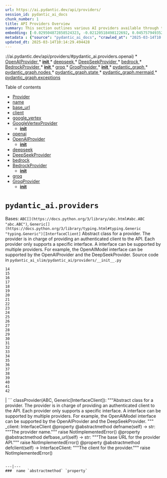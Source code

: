 ```yaml
---
url: https://ai.pydantic.dev/api/providers/
session_id: pydantic_ai_docs
chunk_number: 1
title: API Providers Overview
summary: This section outlines various AI providers available through the Pydantic API, including OpenAIProvider, DeepSeekProvider, and BedrockProvider, with specific links to their respective initializations and functionalities.
embedding: [-0.029504872858524323, -0.02120518498122692, 0.045757949352264404, -0.01453311275690794, 0.024333439767360687, -0.006608583498746157, -0.007053003646433353, -0.00029507759609259665, 0.017649823799729347, -0.025095302611589432, 0.032737020403146744, -0.06658220291137695, 0.023894792422652245, -0.04986739158630371, -0.008472839370369911, -0.015098737552762032, -0.029227832332253456, 0.023340709507465363, -0.011445258744060993, 0.037054240703582764, 0.04543473571538925, 0.009252017363905907, 0.03670794144272804, 0.024010226130485535, 0.008190026506781578, 0.003514958545565605, -0.0004776072455570102, -0.012074372731149197, -0.030289823189377785, -0.014256071299314499, 0.06570490449666977, -0.013909770175814629, 0.0023158900439739227, 0.0034341549035161734, 0.019577568396925926, -0.03206750378012657, -0.009742611087858677, 0.019739175215363503, 0.007318501360714436, 0.019496764987707138, 7.002682104939595e-05, -0.0680597573518753, -0.00040257530054077506, -0.023871704936027527, -0.058317143470048904, 0.03384518250823021, 0.008530556224286556, 0.031120946630835533, 0.03449161350727081, 0.013563469052314758, -0.019946957007050514, 0.03405296429991722, -0.003598647890612483, -0.023375339806079865, -0.015410409308969975, -0.02324836142361164, 0.01987769640982151, 0.008963433094322681, 0.007826410233974457, -0.024033311754465103, 0.02157457172870636, 0.024241093546152115, -0.017130373045802116, 0.019312070682644844, -0.026203466579318047, -0.005558136384934187, -0.01808847300708294, 0.020778080448508263, -0.0497288703918457, -0.024333439767360687, 0.04037873446941376, 0.042502716183662415, -0.061687808483839035, -0.01166458334773779, -0.030774643644690514, -0.014036746695637703, -0.007768692914396524, 0.12642307579517365, 0.02756558544933796, -0.04003243148326874, -0.04093281552195549, 0.0416485071182251, 0.008403578773140907, 0.006244967225939035, -0.01647239923477173, -0.008605588227510452, -0.07724828273057938, -0.01691104844212532, -0.00903269276022911, -0.010475615039467812, 0.005468674935400486, -0.06298066675662994, -0.04310297220945358, 0.04174085333943367, 0.039501436054706573, -0.006550866644829512, 0.008617131039500237, 0.005771688651293516, -0.013932856731116772, 0.0028569858986884356, 0.014914044179022312, -0.012928582727909088, -0.07161511480808258, 0.025303084403276443, 0.01987769640982151, -0.0021412966307252645, 0.018873421475291252, 0.013170993886888027, -0.010908491909503937, -0.0033735521137714386, -0.09059242904186249, 0.023513859137892723, 0.06381179392337799, 0.02324836142361164, -0.06528934091329575, -0.013136363588273525, 0.006493149790912867, 0.022105567157268524, -0.01812310330569744, 0.001432100310921669, -0.05185285210609436, -0.00904423650354147, 0.021412964910268784, 0.030174389481544495, 0.01417526789009571, -0.003079195972532034, 0.01745358668267727, -0.021447595208883286, -0.0799725204706192, -0.054946478456258774, -0.013251797296106815, -0.008980747312307358, -0.004297022242099047, -0.018965769559144974, -0.027750279754400253, -0.029735740274190903, -0.04640437662601471, 0.02837362140417099, -0.02275199629366398, -0.004539433401077986, -0.01523725874722004, -0.025995686650276184, 0.037146590650081635, 0.028165841475129128, 0.04444200173020363, 0.001037461101077497, -0.01751130446791649, -0.028627576306462288, -0.016010664403438568, 0.04917478933930397, 0.014683175832033157, 0.008415122516453266, -0.015306518413126469, -0.0039189765229821205, -0.021401422098279, 0.013794336467981339, 0.008265058510005474, 0.04848218709230423, 0.033083319664001465, -0.02800423465669155, -0.00231156125664711, 0.06796740740537643, -0.03070538491010666, -0.006735560949891806, -0.018019212409853935, 0.03183663636445999, -0.04852835834026337, -0.006845222786068916, -0.054807957261800766, -0.042710497975349426, -0.00535035552456975, -0.0027732965536415577, -0.0331294946372509, -0.0031657712534070015, 0.00028623969410546124, -0.04550399258732796, 0.013967487029731274, 0.022948235273361206, -0.03566903620958328, -0.04675067961215973, 0.04508843272924423, 0.03779301792383194, -0.04545782133936882, -0.02673446200788021, -0.025279996916651726, -0.009806099347770214, -0.020327888429164886, 0.015964491292834282, 0.035415083169937134, 0.03068229742348194, 0.033198755234479904, -0.002904602326452732, 0.015952948480844498, -0.010827688500285149, 0.007301186211407185, -0.014856327325105667, 0.01708419807255268, -0.06025642901659012, 0.03001278080046177, 0.0021412966307252645, -0.019727632403373718, -0.015479668974876404, 0.02687298320233822, -0.023467686027288437, 0.02451813407242298, -0.07078398764133453, 0.013563469052314758, -0.022047851234674454, 0.016530117020010948, -0.007843725383281708, 0.014267615042626858, -0.046219684183597565, -0.01785760559141636, 0.02220945805311203, -0.023375339806079865, -0.015560473315417767, -0.03765449672937393, 0.07013756036758423, -0.002100894693285227, 0.03105168603360653, 0.024448873475193977, 0.06233423948287964, -0.00915967021137476, -0.022001678124070168, 0.011347140185534954, -0.004170045256614685, -0.0029926206916570663, -0.052037544548511505, -0.007485880516469479, -0.015306518413126469, 0.017442043870687485, 0.03763141110539436, 0.006325771100819111, -0.022197915241122246, 0.019750718027353287, -0.03534582257270813, 0.004187360405921936, -0.01872335746884346, 0.05730132758617401, -0.021447595208883286, 0.0011680455645546317, 0.014279157854616642, -0.007249241229146719, 0.04042490944266319, 0.043680138885974884, -0.00822465680539608, -0.019681459292769432, -0.05231458693742752, -0.008138081058859825, 0.028743010014295578, 0.03968613222241402, -0.041925545781850815, 0.013332600705325603, 0.026088032871484756, -0.002302903914824128, -0.013390317559242249, 0.02070881985127926, -0.004559634253382683, -0.009990793652832508, -0.027496324852108955, -0.017984582111239433, 0.006706702522933483, -0.015410409308969975, -0.03596916422247887, 0.016403138637542725, -0.009569459594786167, -0.027727192267775536, 0.018988855183124542, -0.006850994657725096, 0.013413405045866966, 0.0214360523968935, 0.033660490065813065, 0.02030480094254017, -0.007301186211407185, -0.0031022827606648207, 0.015745166689157486, 0.03525347635149956, 0.010966208763420582, -0.03583064302802086, -0.018411686643958092, 0.0072954148054122925, 0.016899505630135536, 0.014383048750460148, 0.010914263315498829, 0.0024096800480037928, 0.02964339405298233, 0.0014667303767055273, 0.00023537667584605515, -0.06602811813354492, 0.01354038156569004, 0.012201350182294846, 0.03758523613214493, 0.028881531208753586, -0.05263780057430267, 0.022371064871549606, -0.04917478933930397, 0.05937913432717323, 0.004519232083112001, 0.03442235291004181, 0.03566903620958328, 0.0672748014330864, 0.029920434579253197, 0.003024364821612835, 0.00761285750195384, -0.033083319664001465, 0.018596380949020386, 0.028419796377420425, 0.016483943909406662, 0.01139331329613924, -0.03624620661139488, -0.021736180409789085, 0.010383267886936665, -0.016310792416334152, -0.016022207215428352, -0.03416839614510536, 0.002425552112981677, 0.01806538552045822, 0.013147907331585884, -0.03523038700222969, -0.011341368779540062, -0.0581786222755909, 0.02417183294892311, 0.010077368468046188, 0.009933076798915863, -0.034237656742334366, 0.025418518111109734, 0.006827907636761665, -0.021724635735154152, -0.028743010014295578, -0.029135484248399734, 0.056793417781591415, -0.04963652417063713, -0.02920474484562874, 0.028188927099108696, 0.006747104227542877, -0.009252017363905907, 0.021447595208883286, 0.027011502534151077, 0.014082920737564564, 0.0354381687939167, -0.03301405906677246, -0.029112398624420166, -0.019508307799696922, 0.004213332664221525, -0.038208577781915665, 0.029135484248399734, 0.032967887818813324, 0.06552021205425262, -0.0026232325471937656, 0.029389439150691032, 0.0024269951973110437, -0.0010627121664583683, 0.03620003163814545, 0.036800287663936615, -0.082281194627285, -0.0012690500589087605, 0.015075650997459888, -0.028812270611524582, -0.028558315709233284, 0.01866564154624939, -0.04520386457443237, 0.01748821698129177, -0.015387321822345257, 0.0034514698199927807, -0.025949513539671898, -0.016830245032906532, 0.0038526023272424936, 0.006879853084683418, 0.0006370501359924674, 0.0036101914010941982, 0.03954761102795601, -0.002904602326452732, 0.008859542198479176, -0.017291979864239693, 0.0039709219709038734, -0.0342145711183548, -0.023756271228194237, 0.009142355062067509, 0.010677624493837357, -0.01860792376101017, 0.015283431857824326, 0.027842625975608826, -0.015595102682709694, -0.021008947864174843, 0.012466847896575928, 0.006827907636761665, -0.011081642471253872, -0.024910608306527138, -0.04723550006747246, 0.03079773113131523, 0.045388560742139816, -0.016229989007115364, 0.009234702214598656, -0.039224397391080856, -0.03375283628702164, 0.003327378537505865, -0.013332600705325603, 0.004196017514914274, 0.05374596640467644, 0.0336374007165432, 0.020581841468811035, -0.02261347696185112, 0.01225906703621149, 0.03082081861793995, -0.03862414136528969, -0.005480218678712845, 0.06732098013162613, 0.02523382380604744, -0.0006907989736646414, 0.01699185185134411, 0.04243345558643341, -0.020154736936092377, 0.0003859816933982074, 0.03894735500216484, -0.023571576923131943, -0.012570737861096859, 0.0003996894520241767, -0.013297971338033676, 0.037862278521060944, -0.014290701597929, 0.012328327633440495, -0.07747914642095566, -0.0347917415201664, -0.0336374007165432, -0.00936167873442173, 0.047258589416742325, -0.013113277032971382, -0.03398370370268822, -0.006181478500366211, -0.044003356248140335, 0.06533551961183548, 0.03220602497458458, -0.005708200391381979, -0.062149543315172195, 0.014417678117752075, 0.008576729334890842, -0.05328423157334328, -0.01067185215651989, -0.019623741507530212, 0.007058775518089533, -0.014706263318657875, -0.04769723489880562, -0.04954417794942856, -0.011468345299363136, -0.009494427591562271, 0.005096401087939739, 0.0371004156768322, -0.04381866008043289, 0.0004494702734518796, -0.017765257507562637, -0.013632728718221188, 0.033660490065813065, -0.0033389220479875803, 0.023352252319455147, -0.014082920737564564, -0.024148745462298393, 0.05711663141846657, 0.037746842950582504, -0.029020050540566444, -0.036453984677791595, 0.03516112640500069, -0.02615729346871376, -0.05905592069029808, 0.03172120079398155, 0.018504034727811813, -0.020385604351758957, -0.008380492217838764, 0.005713971797376871, -0.018746444955468178, -0.045642513781785965, 0.028743010014295578, 0.0016680180560797453, -0.01096043735742569, -0.01702648214995861, -0.03897044435143471, -0.0324830636382103, -0.029458699747920036, 0.025164563208818436, 0.01771908439695835, 0.007387761492282152, -0.008068820461630821, -0.02290206030011177, -0.07526282221078873, 0.03788536414504051, -0.03315258026123047, 0.04441891610622406, 0.000818858330603689, 0.012536107562482357, 0.019912326708436012, -0.006371944211423397, 0.013805879279971123, 0.007999560795724392, 0.04058651626110077, -0.010008107870817184, 0.05185285210609436, 0.005673570092767477, -0.030890077352523804, 0.019381331279873848, -0.04545782133936882, -0.018019212409853935, 0.02373318374156952, -0.018619468435645103, -0.02895078994333744, 0.02074345014989376, 0.011820418760180473, -0.011502975597977638, -0.006406574510037899, 0.006787505932152271, -0.0342838317155838, 0.026111120358109474, -0.050282951444387436, -0.004149844404309988, -0.0005461460677906871, 0.0007697989931330085, 0.00523492181673646, -0.007024145219475031, 0.03338344767689705, -0.010654537007212639, -0.014671633020043373, 0.014983303844928741, 0.02989734709262848, -0.02286743000149727, -0.013378774747252464, -0.01621844619512558, 0.0072030676528811455, 0.01733815297484398, -0.04681994020938873, -0.007422391790896654, -0.0008246300276368856, 0.008513241074979305, 0.030866991728544235, -0.017730627208948135, 0.024841347709298134, 0.030035868287086487, -0.0382547527551651, 0.05208371952176094, 0.0382547527551651, -0.03984773904085159, -0.004568291828036308, -0.029574133455753326, -0.04755871370434761, 0.018076928332448006, -0.025256909430027008, -0.018734902143478394, 0.02497986890375614, 0.016657093539834023, 0.013817423023283482, 0.006314227357506752, 0.007283871062099934, 0.03266775980591774, 0.02511839009821415, 0.014613916166126728, 0.04852835834026337, -0.051344942301511765, 0.012720801867544651, 0.015849057585000992, -0.03292171284556389, 0.016380053013563156, 0.05730132758617401, 0.011150903068482876, -0.02708076313138008, -0.04252580180764198, 0.05896357074379921, 0.02846596948802471, -0.004043067805469036, 0.028512142598628998, 0.022417239844799042, -0.015849057585000992, -0.03409913554787636, 0.003249460831284523, -0.00595638295635581, 0.004126757383346558, -0.017788344994187355, -0.003716967534273863, 0.005191633943468332, 0.02070881985127926, 0.021297531202435493, -0.007174209225922823, -0.01378279272466898, -0.003295634174719453, -0.012466847896575928, -0.018019212409853935, -0.018642554059624672, 0.025995686650276184, -0.009413624182343483, -0.02356003411114216, -0.005670684389770031, 0.016183815896511078, 0.03082081861793995, 0.019346700981259346, -0.00315422797575593, -0.01168189849704504, -0.015987578779459, -0.020466407760977745, -0.012178263626992702, -0.056562550365924835, 0.011335596442222595, 0.0063604009337723255, -0.038093145936727524, 0.029227832332253456, 0.027934974059462547, -0.006729789078235626, -0.017476674169301987, 0.040055520832538605, -0.028696836903691292, -0.025418518111109734, 0.028281275182962418, 0.0012813148787245154, -0.028558315709233284, 0.014163724146783352, 0.0014681733446195722, 0.02126290090382099, 0.01332105789333582, 0.019335158169269562, -0.02719619683921337, 0.009205843321979046, -0.03719276189804077, -0.002448638901114464, 0.04654289782047272, -0.024910608306527138, 0.012974756769835949, 0.012293697334825993, -0.011549149639904499, 0.023294536396861076, -0.03142107278108597, 0.0009884017053991556, -0.036800287663936615, -0.012686171568930149, -0.018330883234739304, 0.03938600420951843, -0.024448873475193977, 0.008051506243646145, 0.01664555072784424, 0.012051286175847054, -0.002121095545589924, 0.0032840908970683813, 0.0009732510079629719, -0.027981147170066833, 0.008443980477750301, -0.02384861744940281, -0.0027805110439658165, 0.04220258817076683, -0.0485745333135128, 0.014209898188710213, 0.02664211578667164, -0.019704544916749, -0.030497603118419647, -0.01523725874722004, 0.03721584752202034, -0.04070194810628891, 0.014036746695637703, -0.0007438263855874538, -0.01662246324121952, -0.012893952429294586, 0.020639559254050255, 0.007843725383281708, -0.011023925617337227, -0.0039766933768987656, 0.011970482766628265, 0.03409913554787636, -0.03839327394962311, -0.0040315245278179646, 0.011225935071706772, -0.010008107870817184, -0.009638720192015171, -0.018561750650405884, 0.06441204994916916, 0.001287086633965373, -0.013367231003940105, -0.020581841468811035, 0.026111120358109474, 0.04326457902789116, 0.028973877429962158, 0.00016431276162620634, -0.017811430618166924, -0.008039962500333786, 0.04848218709230423, -0.029227832332253456, -0.026318900287151337, 0.02802732028067112, 0.009402081370353699, 0.03474556654691696, -0.04732784628868103, 0.014429221861064434, 0.044257309287786484, -0.04834366589784622, -0.008063049055635929, 0.01719963178038597, -0.004845332819968462, 0.008594044484198093, 0.0008058720268309116, 0.01523725874722004, -0.01976226270198822, 0.001732949516735971, 0.0342145711183548, -0.005053113680332899, -0.008842227049171925, 0.0025323284789919853, 0.02488752268254757, -0.01280160527676344, -0.023987138643860817, -0.032136764377355576, -0.025857165455818176, 0.010065825656056404, -0.021193640306591988, 0.010273605585098267, -0.009442483074963093, 0.008703706786036491, 0.024818262085318565, -0.05776306241750717, -0.036338552832603455, 0.02451813407242298, -0.025626298040151596, 0.016518572345376015, 0.017869148403406143, 0.017638280987739563, 0.018515577539801598, 0.022244088351726532, 0.012720801867544651, -0.020928142592310905, -0.024610480293631554, 0.021193640306591988, 0.026826810091733932, 0.02007393352687359, 0.009373222477734089, -0.004383597522974014, 0.03317566588521004, 0.03846253454685211, -0.022648107260465622, 0.009581003338098526, -0.01096043735742569, -0.03105168603360653, -0.049128614366054535, 0.005543706938624382, 0.001085798954591155, -0.006585496943444014, -0.037285108119249344, 0.0025121276266872883, -0.05836331844329834, -0.0037775703240185976, -0.011070098727941513, -0.015687450766563416, -0.005116601940244436, 0.013759706169366837, -0.00045993144158273935, 0.011456802487373352, -0.01354038156569004, 0.039501436054706573, -0.014810153283178806, 0.005283981095999479, 0.0018570409156382084, 0.006550866644829512, -0.0017084198771044612, -0.02687298320233822, 0.028396708890795708, 0.014394591562449932, -0.007024145219475031, 0.013367231003940105, 0.002190355909988284, 0.029574133455753326, 0.011774244718253613, -0.00747433677315712, -0.032252196222543716, 0.02440270036458969, -0.012189806438982487, -0.042017895728349686, -0.025303084403276443, -0.016126098111271858, 0.02731163054704666, 0.008876857347786427, -0.0013924199156463146, -0.0012416345998644829, 0.00013743834279011935, 0.04559634253382683, 0.007757149636745453, -0.007445478346198797, 0.016899505630135536, -0.03391444310545921, -0.021678462624549866, -0.023375339806079865, 0.02571864426136017, 0.013852053321897984, 0.011878135614097118, 0.02708076313138008, 0.013263341039419174, 0.004297022242099047, -0.019796893000602722, -0.014279157854616642, -0.023398425430059433, -0.02733471803367138, -0.04150998592376709, 0.005376328248530626, -0.00653932336717844, 0.015883687883615494, 0.007809095084667206, -0.00029020773945376277, 0.016206901520490646, -0.0697219967842102, -0.03276010602712631, 0.01307864673435688, 0.014025203883647919, 0.06316535919904709, -0.012651542201638222, 0.025626298040151596, -0.010065825656056404, 0.02440270036458969, -0.018342426046729088, -0.0005699542816728354, 0.005771688651293516, -0.010677624493837357, -0.004279707092791796, 0.04880540072917938, 0.00238370755687356, -0.021043578162789345, -0.014071376994252205, 0.023375339806079865, -0.002924803178757429, -0.01575670950114727, -0.021563028916716576, -0.0009891231311485171, 0.011831961572170258, 0.008490154519677162, 0.0005414565675891936, 0.02777336724102497, -0.021770810708403587, 0.0062103369273245335, -0.01012354250997305, -0.0314672477543354, -0.012882409617304802, -0.004190246108919382, 0.05757836624979973, -0.024956781417131424, 0.05162198469042778, 0.04148690029978752, 0.011629953049123287, 0.025764819234609604, -0.02675754949450493, 0.01575670950114727, -0.020350974053144455, 0.011185532435774803, 0.008207341656088829, -0.0035091866739094257, 0.013875139877200127, -0.003849716391414404, -0.013378774747252464, -0.05083703622221947, -0.005566793959587812, 0.005555250216275454, 0.006175707094371319, 0.016541659832000732, 0.015410409308969975, 0.013990573585033417, 0.02698841691017151, -0.046796850860118866, -0.02373318374156952, -0.010394811630249023, -0.026064947247505188, 0.015260345302522182, -0.026803722605109215, 0.002777625108137727, -0.0024370956234633923, -0.029735740274190903, 0.006637441925704479, 0.01731506548821926, -0.01378279272466898, -0.008501697331666946, 0.030659209936857224, 0.02230180613696575, -0.016749441623687744, -0.018400143831968307, 0.011237477883696556, 0.0045740632340312, 0.007197295781224966, 0.03252923861145973, 0.010579505935311317, -0.0007481551729142666, -0.03753906488418579, 0.002197570400312543, -0.013274883851408958, 0.00523492181673646, 0.026318900287151337, -0.011416400782763958, -0.03499951958656311, 0.0047472137957811356, -0.013736619614064693, 0.03257540985941887, 0.001009324099868536, -0.005656254943460226, 0.0036073054652661085, 0.023144472390413284, -0.03562286123633385, -0.044695958495140076, -0.014117551036179066, 0.0028569858986884356, 0.008276601321995258, -0.0031888580415397882, 0.02687298320233822, 0.052730146795511246, -0.0006190136191435158, 0.001394584309309721, 0.029158571735024452, -0.03045143000781536, -0.018411686643958092, 0.0055321636609733105, -0.010879633016884327, -0.018677184358239174, 0.038670316338539124, 0.021620746701955795, 0.017788344994187355, 0.005425387527793646, -0.003307177685201168, -0.036338552832603455, -0.02030480094254017, 0.0633038803935051, 0.008495925925672054, -0.0365925058722496, 0.028442882001399994, 0.008738337084650993, 0.008265058510005474, 0.034930258989334106, 0.004247962962836027, 0.006816364359110594, -0.03938600420951843, 0.019981587305665016, 0.01976226270198822, -0.025072215124964714, -0.015976034104824066, 0.008357405662536621, 0.006666300352662802, -0.051114074885845184, 0.019254352897405624, -0.002001333050429821, -0.01592986099421978, 0.030728470534086227, -0.051575809717178345, 0.015525843016803265, -0.03763141110539436, 0.0063199992291629314, -0.02814275398850441, 0.019981587305665016, 0.017245806753635406, -0.03957069665193558, 0.007555140648037195, -0.006152620073407888, -0.0018714701291173697, -0.0029753055423498154, -0.02534925751388073, -0.0020172051154077053, -0.016830245032906532, -0.02546469122171402, 0.04010169208049774, 0.010677624493837357, 0.015214171260595322, -0.0024284380488097668, -0.01941596157848835, -0.0388319231569767, 0.020143194124102592, 0.019946957007050514, 0.006498921662569046, 0.0034168397542089224, 0.011456802487373352, -0.02978191338479519, -0.036684852093458176, -0.016437768936157227, -0.0023158900439739227, -0.00041015062015503645, -0.03384518250823021, 0.00029453649767674506, -0.032598499208688736, 0.03894735500216484, 0.0017776801250874996, 0.025395430624485016, 0.057393673807382584, 0.010036966763436794, -0.013147907331585884, -0.03700806945562363, 0.04162541776895523, 0.01958911120891571, -0.03463013097643852, 0.02105512097477913, 0.023663923144340515, 0.057486020028591156, -0.010712254792451859, 0.013471121899783611, 0.006498921662569046, 0.007376218214631081, 0.003965150099247694, 0.022336436435580254, 0.034930258989334106, 0.012282153591513634, 0.012420673854649067, -0.008149624802172184, 0.011110500432550907, 0.05277632176876068, 0.01401366014033556, -0.0027170225512236357, 0.0105564184486866, 0.025903338566422462, 0.00481070252135396, -0.015629732981324196, 0.0039362916722893715, -0.016380053013563156, 0.02373318374156952, 0.002768967766314745, -0.011312509886920452, 0.01564127579331398, 0.031975157558918, -0.0055869948118925095, -0.011347140185534954, -0.02731163054704666, -0.04349544644355774, -0.04612733796238899, 0.02286743000149727, -0.007947615347802639, -0.010423669591546059, -0.03908587619662285, 0.009656035341322422, -0.01237450074404478, -0.02394096553325653, 8.837898349156603e-05, 0.003497643396258354, 0.015029477886855602, -0.022694280371069908, -0.003711195895448327, 0.02010856382548809, 0.039016615599393845, -0.006117990240454674, -0.0023173331283032894, 0.0446036122739315, -0.018804162740707397, 0.013240254484117031, 0.0022956891916692257, -0.0032725476194173098, -0.008190026506781578, -0.025857165455818176, 0.003846830455586314, -0.0071453507989645, -0.010267834179103374, 0.03257540985941887, 0.0025727301836013794, -0.053792137652635574, 0.027981147170066833, 0.00950597133487463, 0.03603842481970787, 0.045988816767930984, 0.02918165922164917, 0.005454245954751968, 0.0014205569168552756, -0.0034543557558208704, -0.0024284380488097668, -0.02042023465037346, -0.002119652694091201, -0.011479889042675495, -0.007133807521313429, -0.03885500878095627, -0.005789003800600767, -0.006106446497142315, 0.004322994966059923, 0.029920434579253197, 0.006729789078235626, -0.03266775980591774, -0.01320562418550253, -0.03349888324737549, 0.022682737559080124, 0.03860105574131012, 0.02955104596912861, 0.04903626814484596, -0.016299249604344368, -0.0041585019789636135, -0.01179733220487833, -0.016229989007115364, -0.0092924190685153, -0.056793417781591415, -0.0039564925245940685, 0.03022056259214878, -0.029574133455753326, -0.023352252319455147, -0.03954761102795601, -0.007347359787672758, 0.009367451071739197, 0.030266735702753067, 0.019681459292769432, -0.0156989935785532, -0.025949513539671898, -0.01722271926701069, -0.01522571500390768, 0.0065450952388346195, 0.01984306611120701, 0.01343649160116911, 0.024379612877964973, 0.003333150176331401, 0.02860448881983757, 0.0019739174749702215, 0.03811623156070709, -0.006262282375246286, 0.017349695786833763, 0.006066044792532921, 0.018053842708468437, 0.011289423331618309, -0.0014847669517621398, 0.05240693315863609, 0.024795174598693848, 0.02267119288444519, 0.005967926234006882, -0.0530533641576767, -0.009332820773124695, 0.031905896961688995, -0.030058955773711205, -0.024818262085318565, 0.006077588070183992, 0.0054975333623588085, 0.029158571735024452, 0.03746980428695679, -0.013448034413158894, -0.03781610354781151, -0.01635696552693844, 0.016183815896511078, 0.012905496172606945, 0.027842625975608826, -0.007659031078219414, 0.019231267273426056, 0.018711814656853676, -0.0034745566081255674, -0.0008037076331675053, 0.014925586991012096, 0.0028252415359020233, -0.03596916422247887, -0.0168533306568861, 0.02238260954618454, -0.023086754605174065, 0.01581442728638649, -0.029481785371899605, 0.013875139877200127, -0.06307301670312881, 0.014417678117752075, -0.023202188313007355, -0.01803075522184372, 0.019404416903853416, -0.03442235291004181, -0.0013246025191619992, -0.02932017855346203, -0.009465569630265236, 0.022775083780288696, -0.030312908813357353, -0.010550647042691708, 0.0026044745463877916, -0.04686611145734787, 0.07009138911962509, -0.02033943124115467, -0.01673789694905281, -0.004282593261450529, 0.04024021327495575, -0.003982465248554945, 0.015445038676261902, 0.0422256737947464, -0.01993541233241558, -0.028188927099108696, -0.046450551599264145, 0.016864875331521034, 0.028188927099108696, 0.013909770175814629, 0.0027675246819853783, 0.011745386756956577, 0.04137146472930908, -0.010683395899832249, 0.01296321302652359, 0.026665201410651207, -0.00042926936293952167, 0.022717367857694626, 0.008703706786036491, -0.023663923144340515, 0.011445258744060993, -0.01296321302652359, 0.0003562214260455221, -0.01766136847436428, 0.03234454244375229, -0.0035322734620422125, 0.025487776845693588, -0.0021629403345286846, 0.004398026969283819, 0.010100455023348331, -0.010394811630249023, 0.011739615350961685, 0.019462134689092636, -0.033775921911001205, 0.010319779627025127, 0.008703706786036491, 0.048897746950387955, -0.020962772890925407, -0.011958939023315907, -0.03033599629998207, 0.0033937529660761356, -0.0034889858216047287, 0.0011413514148443937, -0.008276601321995258, -0.02151685580611229, -0.0011658811708912253, -0.0071453507989645, 0.02571864426136017, 0.007480108644813299, -0.009569459594786167, -0.026780635118484497, -0.03211367502808571, 0.00028191093588247895, 0.029966607689857483, 0.0016420454485341907, 0.014186810702085495, -0.02319064550101757, 0.04875922575592995, -0.010856546461582184, 0.016022207215428352, 0.0026982645504176617, -0.012339870445430279, 0.01624153181910515, -0.027034590020775795, -0.013598098419606686, 0.012766975909471512, 0.008680620230734348, 0.04922096058726311, -0.0013967487029731274, -0.010065825656056404, 0.0029320179019123316, -0.0071107205003499985, -0.033083319664001465, -0.015041020698845387, 0.014302244409918785, 0.017176546156406403, 0.012697715312242508, -0.011468345299363136, -0.015041020698845387, 0.008190026506781578, -0.04536547511816025, -0.013494208455085754, 0.011831961572170258, 0.011970482766628265, -0.03758523613214493, 0.030866991728544235, 0.008796053938567638, 0.025187650695443153, 0.0018180819461122155, 0.0525454543530941, 0.010279377922415733, 0.0016795614501461387, -0.03056686371564865, 0.0055898805148899555, 0.016668636351823807, 0.051899027079343796, 0.03266775980591774, 0.036569420248270035, -0.02932017855346203, 0.0239640511572361, -0.004302794113755226, 0.0027386662550270557, 0.013678902760148048, -0.012432217597961426, -0.003408182179555297, 0.02661902830004692, 0.009915761649608612, 0.025857165455818176, -0.005950611084699631, -0.03012821450829506, 0.008138081058859825, -0.00640080263838172, 0.01760365068912506, -0.014209898188710213, -0.011150903068482876, -0.035876818001270294, 0.0034572414588183165, -0.024102572351694107, 0.017522847279906273, -0.0296664796769619, -0.017072655260562897, 0.018388601019978523, 0.006291140802204609, -0.016114555299282074, -0.03557668998837471, 0.0034861001186072826, -0.03209058940410614, 0.006931798066943884, -0.007601314224302769, -0.023490773513913155, 0.014890956692397594, 0.024356527253985405, 0.022371064871549606, -0.01487941388040781, -0.05836331844329834, 0.025834079831838608, -0.02036251872777939, -0.00014474312774837017, 0.011514519341289997, 0.02779645286500454, 0.01691104844212532, -0.005967926234006882, 0.012709259055554867, -0.0010439541656523943, -0.025395430624485016, 0.032506152987480164, 0.007855268195271492, -0.007583999074995518, -0.003211944829672575, 0.023144472390413284, 0.011427943594753742, -0.0439571812748909, 0.014971761032938957, 0.011924308724701405, -0.020789623260498047, -0.03058995120227337, -0.017522847279906273, 0.02835053578019142, -0.027819540351629257, -0.0271038506180048, -0.01673789694905281, 0.05393065884709358, -0.003018593182787299, -0.023433055728673935, 0.01953139528632164, 0.017268892377614975, 0.019831523299217224, -0.012974756769835949, 0.006822136230766773, 0.03058995120227337, 0.016091467812657356, -0.006741332355886698, 0.00373716838657856, 0.0018757988000288606, 0.0015944290207698941, 0.010567962191998959, -0.014452308416366577, -0.009973478503525257, 0.011704985052347183, -0.012074372731149197, -0.004328766372054815, 0.018527120351791382, 0.006943341810256243, -0.023063668981194496, -0.009886902756989002, -0.03091316483914852, 0.008022647351026535, -0.00868639163672924, 0.012593825347721577, -0.005491761956363916, -0.0013772692764177918, -0.019392874091863632, 0.002998392330482602, 0.0025323284789919853, 0.014983303844928741, -0.026665201410651207, 0.009915761649608612, -0.010100455023348331, 0.026549767702817917, 0.014590829610824585, -0.008963433094322681, -0.004908821079879999, 0.005875579081475735, 0.011583779007196426, 0.0038612596690654755, -0.004562519956380129, -0.013367231003940105, 0.02016627974808216, -0.003979579545557499, -0.024587394669651985, 0.00492613622918725, -0.010031195357441902, 0.014752436429262161, 0.004187360405921936, 0.01779988780617714, -0.0027790681924670935, -0.0006208172999322414, -0.00553793553262949, 0.021401422098279, -0.012005113065242767, 0.008443980477750301, -0.011583779007196426, 0.0015092965913936496, 0.03758523613214493, -0.027588672935962677, 0.020489495247602463, 0.03887809440493584, -0.028396708890795708, -0.04070194810628891, -0.022117111831903458, -0.01581442728638649, -0.027288544923067093, 0.0008520455448888242, -0.025995686650276184, 0.043657053261995316, 0.010746884159743786, 0.004057497251778841, 0.03326801583170891, -0.015421952120959759, 0.011139359325170517, -0.04363396763801575, -0.007451250217854977, 0.00462312251329422, -0.015768254175782204, -0.03770067170262337, 0.030266735702753067, 0.02301749400794506, 0.03220602497458458, 0.0011767030227929354, 0.0006637442274950445, -0.0005973697989247739, -0.010002336464822292, -0.013448034413158894, -0.001077862922102213, 0.021655377000570297, 0.017291979864239693, -0.02384861744940281, 0.03915513679385185, 0.009009606204926968, 0.0017646938795223832, 0.017765257507562637, 0.0017545933369547129, -0.028627576306462288, 0.031213292852044106, -0.057255152612924576, -0.010163944214582443, 0.01760365068912506, -0.0031051684636622667, -0.013748162426054478, 0.0091481264680624, -0.01320562418550253, 0.010262062773108482, -0.005601423792541027, -0.009598318487405777, 0.06284214556217194, 0.015144911594688892, 0.011791559867560863, -0.01366735901683569, 0.04220258817076683, 0.0004108721041120589, 0.0025308856274932623, 0.04922096058726311, -0.005693770945072174, -0.0062680537812411785, 0.016714811325073242, 0.004582720808684826, 0.03068229742348194, 0.02932017855346203, 0.003826629603281617, -0.011612637899816036, 0.017984582111239433, 0.018873421475291252, 0.025903338566422462, -0.02486443519592285, -0.016495486721396446, 0.004132529255002737, -0.011035469360649586, -0.02871992252767086, -0.01280160527676344, 0.026180380955338478, -0.025880252942442894, 0.04531930014491081, 0.017442043870687485, 0.00782063789665699, -0.06990669667720795, -0.024333439767360687, -0.014706263318657875, 0.001960931345820427, 0.017880691215395927, 0.009592547081410885, 0.004946337081491947, 0.034353092312812805, -0.01624153181910515, 0.011202847585082054, 0.055869948118925095, 0.018111558631062508, 0.0268498957157135, -0.013147907331585884, 0.051668159663677216, 0.03391444310545921, 0.026688288897275925, 0.04871305450797081, 0.0017387212719768286, -0.008513241074979305, 0.03276010602712631, 0.007884127087891102, -0.009632948786020279, 0.00012787898594979197, 0.0634424015879631, 0.010365952737629414, 0.019115833565592766, -0.004455743823200464, 0.01670326665043831, -0.016079925000667572, 0.02088196948170662, 0.005927524529397488, -0.008016875945031643, 0.005575451534241438, 0.011935852468013763, -0.004080583807080984, 0.019658371806144714, 0.008582500740885735, 0.0025712873321026564, -0.004201789386570454, -0.014025203883647919, -0.00038922825478948653, 0.007272327784448862, 0.02641124837100506, 0.02347923070192337, 0.012917039915919304, 0.010937349870800972, -0.00041123281698673964, -0.03968613222241402, -0.01545658241957426, -0.009783012792468071, 0.026018772274255753, 0.02122827060520649, 0.0034110681153833866, -0.003786227898672223, -0.006908711511641741, -0.013170993886888027, -0.009286647662520409, 0.012709259055554867, 0.0047789583913981915, -0.00039536069380119443, 0.01687641814351082, -0.00793607160449028, -0.00576880294829607, 0.00894611794501543, -0.024333439767360687, -0.004490373656153679, -0.00880182534456253, -0.029250917956233025, 0.009990793652832508, 0.014232984744012356, 0.011070098727941513, 0.021482225507497787, -0.036546334624290466, -0.009898446500301361, 0.006042958237230778, -0.013044016435742378, -0.010233203880488873, 0.01332105789333582, -0.0128477793186903, 0.003327378537505865]
metadata : {"source": "pydantic_ai_docs", "crawled_at": "2025-03-14T10:14:29.494428", "url_path": "/api/providers/", "chunk_size": 4941}
updated_dt: 2025-03-14T10:14:29.494428
---
```

://ai.pydantic.dev/api/providers/#pydantic_ai.providers.openai)
      * [ OpenAIProvider  ](https://ai.pydantic.dev/api/providers/#pydantic_ai.providers.openai.OpenAIProvider)
        * [ __init__  ](https://ai.pydantic.dev/api/providers/#pydantic_ai.providers.openai.OpenAIProvider.__init__)
      * [ deepseek  ](https://ai.pydantic.dev/api/providers/#pydantic_ai.providers.deepseek)
      * [ DeepSeekProvider  ](https://ai.pydantic.dev/api/providers/#pydantic_ai.providers.deepseek.DeepSeekProvider)
      * [ bedrock  ](https://ai.pydantic.dev/api/providers/#pydantic_ai.providers.bedrock)
      * [ BedrockProvider  ](https://ai.pydantic.dev/api/providers/#pydantic_ai.providers.bedrock.BedrockProvider)
        * [ __init__  ](https://ai.pydantic.dev/api/providers/#pydantic_ai.providers.bedrock.BedrockProvider.__init__)
      * [ groq  ](https://ai.pydantic.dev/api/providers/#pydantic_ai.providers.groq)
      * [ GroqProvider  ](https://ai.pydantic.dev/api/providers/#pydantic_ai.providers.groq.GroqProvider)
        * [ __init__  ](https://ai.pydantic.dev/api/providers/#pydantic_ai.providers.groq.GroqProvider.__init__)
    * [ pydantic_graph  ](https://ai.pydantic.dev/api/pydantic_graph/graph/)
    * [ pydantic_graph.nodes  ](https://ai.pydantic.dev/api/pydantic_graph/nodes/)
    * [ pydantic_graph.state  ](https://ai.pydantic.dev/api/pydantic_graph/state/)
    * [ pydantic_graph.mermaid  ](https://ai.pydantic.dev/api/pydantic_graph/mermaid/)
    * [ pydantic_graph.exceptions  ](https://ai.pydantic.dev/api/pydantic_graph/exceptions/)


Table of contents 
  * [ Provider  ](https://ai.pydantic.dev/api/providers/#pydantic_ai.providers.Provider)
  * [ name  ](https://ai.pydantic.dev/api/providers/#pydantic_ai.providers.Provider.name)
  * [ base_url  ](https://ai.pydantic.dev/api/providers/#pydantic_ai.providers.Provider.base_url)
  * [ client  ](https://ai.pydantic.dev/api/providers/#pydantic_ai.providers.Provider.client)
  * [ google_vertex  ](https://ai.pydantic.dev/api/providers/#pydantic_ai.providers.google_vertex)
  * [ GoogleVertexProvider  ](https://ai.pydantic.dev/api/providers/#pydantic_ai.providers.google_vertex.GoogleVertexProvider)
    * [ __init__  ](https://ai.pydantic.dev/api/providers/#pydantic_ai.providers.google_vertex.GoogleVertexProvider.__init__)
  * [ openai  ](https://ai.pydantic.dev/api/providers/#pydantic_ai.providers.openai)
  * [ OpenAIProvider  ](https://ai.pydantic.dev/api/providers/#pydantic_ai.providers.openai.OpenAIProvider)
    * [ __init__  ](https://ai.pydantic.dev/api/providers/#pydantic_ai.providers.openai.OpenAIProvider.__init__)
  * [ deepseek  ](https://ai.pydantic.dev/api/providers/#pydantic_ai.providers.deepseek)
  * [ DeepSeekProvider  ](https://ai.pydantic.dev/api/providers/#pydantic_ai.providers.deepseek.DeepSeekProvider)
  * [ bedrock  ](https://ai.pydantic.dev/api/providers/#pydantic_ai.providers.bedrock)
  * [ BedrockProvider  ](https://ai.pydantic.dev/api/providers/#pydantic_ai.providers.bedrock.BedrockProvider)
    * [ __init__  ](https://ai.pydantic.dev/api/providers/#pydantic_ai.providers.bedrock.BedrockProvider.__init__)
  * [ groq  ](https://ai.pydantic.dev/api/providers/#pydantic_ai.providers.groq)
  * [ GroqProvider  ](https://ai.pydantic.dev/api/providers/#pydantic_ai.providers.groq.GroqProvider)
    * [ __init__  ](https://ai.pydantic.dev/api/providers/#pydantic_ai.providers.groq.GroqProvider.__init__)


# `pydantic_ai.providers`
Bases: `ABC[](https://docs.python.org/3/library/abc.html#abc.ABC "abc.ABC")`, `Generic[](https://docs.python.org/3/library/typing.html#typing.Generic "typing.Generic")[InterfaceClient]`
Abstract class for a provider.
The provider is in charge of providing an authenticated client to the API.
Each provider only supports a specific interface. A interface can be supported by multiple providers.
For example, the OpenAIModel interface can be supported by the OpenAIProvider and the DeepSeekProvider.
Source code in `pydantic_ai_slim/pydantic_ai/providers/__init__.py`
```
14
15
16
17
18
19
20
21
22
23
24
25
26
27
28
29
30
31
32
33
34
35
36
37
38
39
40
41
42
```
| ```
classProvider(ABC, Generic[InterfaceClient]):
"""Abstract class for a provider.
  The provider is in charge of providing an authenticated client to the API.
  Each provider only supports a specific interface. A interface can be supported by multiple providers.
  For example, the OpenAIModel interface can be supported by the OpenAIProvider and the DeepSeekProvider.
  """
  _client: InterfaceClient
  @property
  @abstractmethod
  defname(self) -> str:
"""The provider name."""
    raise NotImplementedError()
  @property
  @abstractmethod
  defbase_url(self) -> str:
"""The base URL for the provider API."""
    raise NotImplementedError()
  @property
  @abstractmethod
  defclient(self) -> InterfaceClient:
"""The client for the provider."""
    raise NotImplementedError()

```
  
---|---  
###  name `abstractmethod` `property`